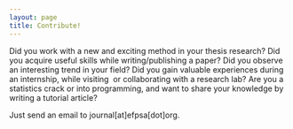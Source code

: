 ```yaml
---
layout: page
title: Contribute!
---
```


<p dir="ltr" style="text-align: left;"><span style="line-height: 1.5em;"></p>
<p>Did you work with a new and exciting method in your thesis research? Did you acquire useful skills while writing/publishing a paper? Did you observe an interesting trend in your field? Did you gain valuable experiences during an internship, while visiting  or collaborating with a research lab? Are you a statistics crack or into programming, and want to share your knowledge by writing a tutorial article?</span></p>
<p dir="ltr" style="text-align: left;">Just send an email to journal[at]efpsa[dot]org.</p>
